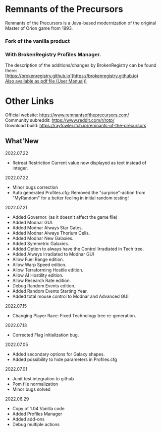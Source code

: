 # Remnants of the Precursors

Remnants of the Precursors is a Java-based modernization of the original Master of Orion game from 1993. <br/>

### Fork of the vanilla product 
### With BrokenRegistry Profiles Manager. <br/>

The description of the additions/changes by BrokenRegistry can be found there: <br/>
	[https://brokenregistry.github.io](https://brokenregistry.github.io) <br/>
	[Also available as pdf file (User Manual))](https://brokenregistry.github.io/pdf/Profiles.pdf) <br/>

# Other Links
Official website: https://www.remnantsoftheprecursors.com/<br/>
Community subreddit: https://www.reddit.com/r/rotp/<br/>
Download build: https://rayfowler.itch.io/remnants-of-the-precursors

## What'New

2022.07.22
  - Retreat Restriction Current value now displayed as text instead of integer.

2022.07.22
  - Minor bugs correction
  - Auto generated Profiles.cfg: Removed the "surprise"-action from "MyRandom" for a better feeling in initial random testing!

2022.07.21
  - Added Governor. (as it doesn't affect the game file) 
  - Added Modnar GUI.
  - Added Modnar Always Star Gates.
  - Added Modnar Always Thorium Cells.
  - Added Modnar New Galaxies.
  - Added Symmetric Galaxies.
  - Added Option to always have the Control Irradiated in Tech tree.
  - Added Always Irradiated to Modnar GUI
  - Allow Fuel Range edition.
  - Allow Warp Speed edition.
  - Allow Terraforming Hostile edition.
  - Allow AI Hostility edition.
  - Allow Research Rate edition.
  - Debug Random Events edition.
  - Added Random Events Starting Year.
  - Added total mouse control to Modnar and Advanced GUI

2022.07.15
  - Changing Player Race: Fixed Technology tree re-generation.

2022.07.13
  - Corrected Flag Initialization bug.

2022.07.05
  - Added secondary options for Galaxy shapes.
  - Added possibility to hide parameters in Profiles.cfg

2022.07.01
  - Junit test integration to github
  - Pom file normalization
  - Minor bugs solved

2022.06.29
  - Copy of 1.04 Vanilla code
  - Added Profiles Manager
  - Added add-ons
  - Debug multiple actions
  
